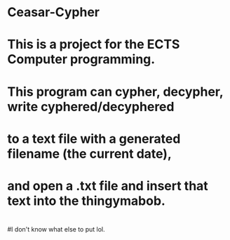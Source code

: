 # Ceasar-Cypher
# This is a project for the ECTS Computer programming.
# This program can cypher, decypher, write cyphered/decyphered
# to a text file with a generated filename (the current date),
# and open a .txt file and insert that text into the thingymabob.
#
#I don't know what else to put lol.
